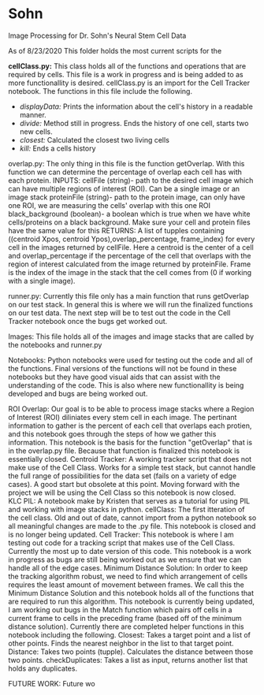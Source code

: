 # Sohn
Image Processing for Dr. Sohn's Neural Stem Cell Data

As of 8/23/2020 
This folder holds the most current scripts for the 

**cellClass.py:**
This class holds all of the functions and operations that are required by cells.  This file is a work in progress and is being added to as more functionallity is desired.  cellClass.py is an import for the Cell Tracker notebook.  The functions in this file include the following.
* _displayData:_ Prints the information about the cell's history in a readable manner.
* _divide:_ Method still in progress.  Ends the history of one cell, starts two new cells.
* _closest:_ Calculated the closest two living cells
* _kill:_  Ends a cells history

overlap.py:
	The only thing in this file is the function getOverlap.  With this function we can determine the percentage of overlap each cell has with each protein.
	INPUTS:
		cellFile (string)- path to the desired cell image which can have multiple regions of interest (ROI).  Can be a single image
			or an image stack
		proteinFile (string)- path to the protein image, can only have one ROI, we are measuring the cells' overlap with this one ROI
		black_background (boolean)- a boolean which is true when we have white cells/proteins on a black background.  Make sure your cell
			and protein files have the same value for this
	RETURNS:
		A list of tupples containing ((centroid Xpos, centroid Ypos),overlap_percentage, frame_index) for every cell in the images returned by cellFile.
		Here a centroid is the center of a cell and overlap_percentage if the percentage of the cell that overlaps with the region of interest 
		calculated from the image returned by proteinFile.  Frame is the index of the image in the stack that the cell comes from (0 if 
		working with a single image).

runner.py:
	Currently this file only has a main function that runs getOverlap on our test stack.  In general this is where we will run the finalized functions on our test data.  The next step will be to test out the code in the Cell Tracker notebook once the bugs get worked out.

Images:
	This file holds all of the images and image stacks that are called by the notebooks and runner.py

Notebooks:
Python notebooks were used for testing out the code and all of the functions.  Final versions of the functions will not be found in these notebooks but they have good visual aids that can assist with the understanding of the code.  This is also where new functionallity is being developed and bugs are being worked out.

ROI Overlap:
	Our goal is to be able to process image stacks where a Region of Interest (ROI) diliniates every stem cell in each image.  The pertinant information to gather is the percent of each cell that overlaps each protien, and this notebook goes through the steps of how we gather this information.  This notebook is the basis for the function "getOverlap" that is in the overlap.py file.  Because that function is finalized this notebook is essentially closed.
Centroid Tracker:
	A working tracker script that does not make use of the Cell Class.  Works for a simple test stack, but cannot handle the full range of possibilities for the data set (fails on a variety of edge cases).  A good start but obsolete at this point.  Moving forward with the project we will be using the Cell Class so this notebook is now closed.  
KLC PIL:
	A notebook make by Kristen that serves as a tutorial for using PIL and working with image stacks in python.
cellClass:
	The first itteration of the cell class.  Old and out of date, cannot import from a python notebook so all meaningful changes are made to the .py file.  This notebook is closed and is no longer being updated.
Cell Tracker:
	This notebook is where I am testing out code for a tracking script that makes use of the Cell Class.  Currently the most up to date version of this code.  This notebook is a work in progress as bugs are still being worked out as we ensure that we can handle all of the edge cases.
Minimum Distance Solution:
	In order to keep the tracking algorithm robust, we need to find which arrangement of cells requires the least amount of movement between frames.  We call this the Minimum Distance Solution and this notebook holds all of the functions that are required to run this algorithm.  This notebook is currently being updated, I am working out bugs in the Match function which pairs off cells in a current frame to cells in the preceding frame (based off of the minimum distance solution).  Currently there are completed helper functions in this notebook including the following.
		Closest: Takes a target point and a list of other points.  Finds the nearest neighbor in the list to that target point.  
		Distance: Takes two points (tupple).  Calculates the distance between those two points. 
		checkDuplicates: Takes a list as input, returns another list that holds any duplicates.


FUTURE WORK:
	Future wo




	 



